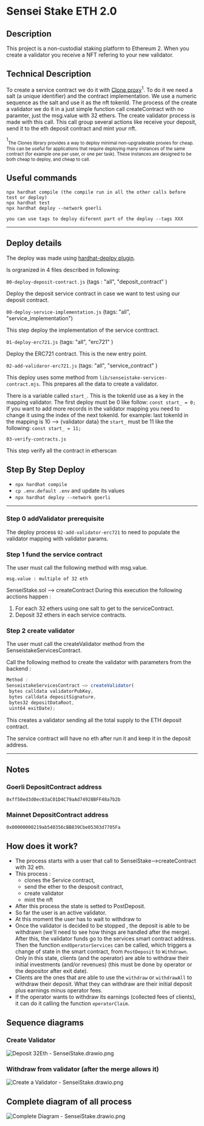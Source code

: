 # Sensei Stake ETH 2.0

## Description 

This project is a non-custodial staking platform to Ethereum 2. When you create a validator you receive a NFT refering to your new validator. 

## Technical Description

To create a service contract we do it with [Clone proxy](#clone)<sup>1</sup>. To do it we need a salt (a unique identifier) and the contract implementation. We use a numeric sequence as the salt and use it as the nft tokenId. 
The process of the create a validator we do it in a just simple function call createContract with no paramter, just the msg.value with 32 ethers.
The create validator process is made with this call. This call group several actions like receive your deposit, send it to the eth deposit contract and mint your nft.

<sup>1</sup><a name="clone"></a><sub>The Clones library provides a way to deploy minimal non-upgradeable proxies for cheap. This can be useful for applications that require deploying many instances of the same contract (for example one per user, or one per task). These instances are designed to be both cheap to deploy, and cheap to call.</sub>

## Useful commands 

```shell
npx hardhat compile (the compile run in all the other calls before test or deploy)
npx hardhat test
npx hardhat deploy --network goerli 

you can use tags to deploy diferent part of the deploy --tags XXX 
```

---
## Deploy details

The deploy was made using [hardhat-deplpy plugin](https://github.com/wighawag/hardhat-deploy "hardhat-deplpy plugin").

Is orgranized in 4 files described in following: 

`00-deploy-deposit-contract.js` (tags : "all", "deposit_contract" )

Deploy the deposit service contract in case we want to test using our deposit contract.

`00-deploy-service-implementation.js`  (tags: "all", "service_implementation")

This step deploy the implementation of the service conttract.

`01-deploy-erc721.js` (tags:  "all", "erc721" )

Deploy the ERC721 contract. This is the new entry point.

`02-add-validaror-erc721.js` (tags:  "all", "service_contract" )

This deploy uses some method from  `lib/senseistake-services-contract.mjs`. 
This prepares all the data to create a validator. 

There is a variable called `start_`. This is the tokenId use as a key in the mapping validator. The first deploy must be 0 like follow: 
`const start_ = 0;` 
If you want to add more records in the validator mapping you need to change it using the index of the next tokenId.
for example: 
last tokenId in the mapping is 10 --> {validator data} the `start_` must be 11 like the following: 
`const start_ = 11;`

`03-verify-contracts.js`

This step verify all the contract in etherscan

## Step By Step Deploy

- `npx hardhat compile`
- `cp .env.default .env` and update its values
- `npx hardhat deploy --network goerli`

---
### Step 0 addValidator prerequisite

The deploy process ```02-add-validator-erc721``` to  need to populate the validator mapping with validator params. 


### Step 1 fund the service contract

The user must call the following method with msg.value. 
```
msg.value : multiple of 32 eth
```
SenseiStake.sol —> createContract
During this execution the following acctions happen :
1. For each 32 ethers using one salt to get to the serviceContract.
2. Deposit 32 ethers in each service contracts.


### Step 2 create validator

The user must call the createValidator method from the SenseistakeServicesContract. 

Call the following method to create the validator with parameters from the backend :

```jsx
Method : 
SenseistakeServicesContract —> createValidator(
 bytes calldata validatorPubKey,
 bytes calldata depositSignature,
 bytes32 depositDataRoot,
 uint64 exitDate); 
```

This creates a validator sending all the total supply to the ETH deposit contract. 

The service contract will have no eth after run it and keep it in the deposit address.

--- 

## Notes

### Goerli **DepositContract** address

``0xff50ed3d0ec03aC01D4C79aAd74928BFF48a7b2b``

### Mainnet **DepositContract** address

``0x00000000219ab540356cBB839Cbe05303d7705Fa``

## How does it work?
- The process starts with a user that call to SenseiStake-->createContract with 32 eth.  
- This process : 
  - clones the Service contract, 
  - send the ether to the desposit contract, 
  - create validator  
  - mint the nft
- After this process the state is setted to PostDeposit. 
- So far the user is an active validator. 
- At this moment the user has to wait to withdraw to 
- Once the validator is decided to be stopped , the deposit is able to be withdrawn (we'll need to see how things are handled after the merge). After this, the validator funds go to the services smart contract address. Then the function ``endOperatorServices`` can be called, which triggers a change of state in the smart contract, from ``PostDeposit`` to ``Withdrawn``. Only in this state, clients (and the operator) are able to withdraw their initial investments (and/or revenues) (this must be done by operator or the depositor after exit date).
- Clients are the ones that are able to use the ``withdraw`` or ``withdrawAll`` to withdraw their deposit. What they can withdraw are their initial deposit plus earnings minus operator fees.
- If the operator wants to withdraw its earnings (collected fees of clients), it can do it calling the function ``operatorClaim``.

## Sequence diagrams 

### Create Validator

![Deposit 32Eth - SenseiStake.drawio.png](readme_assets/CreateValidatorNFT.png)



### Withdraw from validator (after the merge allows it)

![Create a Validator - SenseiStake.drawio.png](readme_assets/WithdrawNFT.png)


## Complete diagram of all process
![Complete Diagram - SenseiStake.drawio.png](readme_assets/diagramaUIsenseistakeNFT.png)

